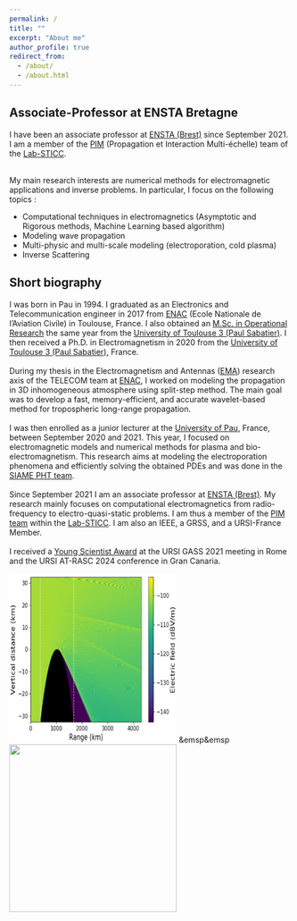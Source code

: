 ```yaml
---
permalink: /
title: ""
excerpt: "About me"
author_profile: true
redirect_from: 
  - /about/
  - /about.html
---
```

<div style="text-align:left;">
<h2><B>Associate-Professor at ENSTA Bretagne</B></h2>

I have been an associate professor at <a href="https://www.ensta-bretagne.fr/fr">ENSTA (Brest)</a> since September 2021. I am a member of the <a href="https://labsticc.fr/fr/equipes/pim">PIM</a> (Propagation et Interaction Multi-échelle) team of the <a href="https://labsticc.fr/fr">Lab-STICC</a>.

<br>My main research interests are numerical methods for electromagnetic applications and inverse problems. In particular, I focus on the following topics :
<ul>
  <li>Computational techniques in electromagnetics (Asymptotic and Rigorous methods, Machine Learning based algorithm)</li>
  <li>Modeling wave propagation</li>
  <li>Multi-physic and multi-scale modeling (electroporation, cold plasma)</li>
  <li>Inverse Scattering</li>
</ul>

<h2><B>Short biography</B></h2>
I was born in Pau in 1994. I graduated as an Electronics and Telecommunication engineer in 2017 from <a href="https://www.enac.fr/fr">ENAC</a> (Ecole Nationale de l’Aviation Civile) in Toulouse, France. I also obtained an <a href="https://m2rit-ro.recherche.enac.fr/">M.Sc. in Operational Research</a> the same year from the <a href="https://www.univ-tlse3.fr/">University of Toulouse 3 (Paul Sabatier)</a>. I then received a Ph.D. in Electromagnetism in 2020 from the <a href="https://www.univ-tlse3.fr/">University of Toulouse 3 (Paul Sabatier)</a>, France.
<br>
<br>During my thesis in the Electromagnetism and Antennas (<a href="https://ema.recherche.enac.fr/">EMA</a>) research axis of the TELECOM team at <a href="https://www.enac.fr/fr">ENAC</a>, I worked on modeling the propagation in 3D inhomogeneous atmosphere using split-step method. The main goal was to develop a fast, memory-efficient, and accurate wavelet-based method for tropospheric long-range propagation.
<br>
<br>I was then enrolled as a junior lecturer at the <a href="https://www.univ-pau.fr/fr/index.html">University of Pau</a>, France, between September 2020 and 2021. This year, I focused on electromagnetic models and numerical methods for plasma and bio-electromagnetism. This research aims at modeling the electroporation phenomena and efficiently solving the obtained PDEs and was done in the <a href="https://siame.univ-pau.fr/fr/organisation/equipes/equipe-procedes-haute-tension.html">SIAME PHT team</a>.
<br>
<br>Since September 2021 I am an associate professor at <a href="https://www.ensta-bretagne.fr/fr">ENSTA (Brest)</a>. My research mainly focuses on computational electromagnetics from radio-frequency to electro-quasi-static problems. I am thus a member of the <a href="https://labsticc.fr/fr/equipes/pim">PIM team</a> within the <a href="https://labsticc.fr/fr">Lab-STICC</a>. I am also an IEEE, a GRSS, and a URSI-France Member.
<br>
<br>I received a <a href="https://ursi.org/young_scientists.php">Young Scientist Award</a> at the URSI GASS 2021 meeting in Rome and the URSI AT-RASC 2024 conference in Gran Canaria.
<br>
<br>
<img src="field_RO_1.eps" alt=" Propagation in a radio occultation scenario computed with SSW." width="300" height="300"> &emsp&emsp <img src="shaperetrievz.gif" width="300" height="300">
</div>
